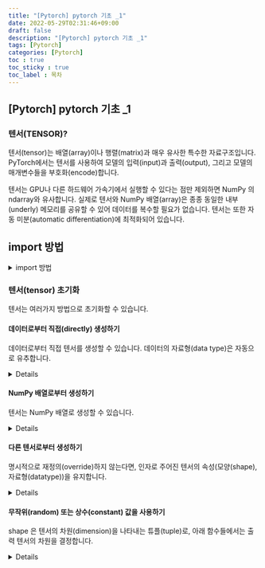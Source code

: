```yaml
---
title: "[Pytorch] pytorch 기초 _1"
date: 2022-05-29T02:31:46+09:00
draft: false
description: "[Pytorch] pytorch 기초 _1"
tags: [Pytorch]
categories: [Pytorch]
toc : true
toc_sticky : true
toc_label : 목차
---
```


## [Pytorch] pytorch 기초 _1

### 텐서(TENSOR)?
텐서(tensor)는 배열(array)이나 행렬(matrix)과 매우 유사한 특수한 자료구조입니다. PyTorch에서는 텐서를 사용하여 모델의 입력(input)과 출력(output), 그리고 모델의 매개변수들을 부호화(encode)합니다.

텐서는 GPU나 다른 하드웨어 가속기에서 실행할 수 있다는 점만 제외하면 NumPy 의 ndarray와 유사합니다. 실제로 텐서와 NumPy 배열(array)은 종종 동일한 내부(underly) 메모리를 공유할 수 있어 데이터를 복수할 필요가 없습니다.
텐서는 또한 자동 미분(automatic differentiation)에 최적화되어 있습니다.

## import 방법

<details>
<summary>import 방법</summary>
<div markdown="1">

```python
import torch
import numpy as np
```
</div>
</details>

### 텐서(tensor) 초기화
텐서는 여러가지 방법으로 초기화할 수 있습니다.

#### 데이터로부터 직접(directly) 생성하기

데이터로부터 직접 텐서를 생성할 수 있습니다. 데이터의 자료형(data type)은 자동으로 유추합니다.

<details>
<div markdown="1">

```python
data = [[1, 2],[3, 4]]
x_data = torch.tensor(data)
```
</div>
</details>


#### NumPy 배열로부터 생성하기

텐서는 NumPy 배열로 생성할 수 있습니다.

<details>
<div markdown="1">

```python
np_array = np.array(data)
x_np = torch.from_numpy(np_array)
```

</div>
</details>


#### 다른 텐서로부터 생성하기

명시적으로 재정의(override)하지 않는다면, 인자로 주어진 텐서의 속성(모양(shape), 자료형(datatype))을 유지합니다.

<details>
<div markdown="1">

```python
x_ones = torch.ones_like(x_data) # x_data의 속성을 유지합니다.
print(f"Ones Tensor: \n {x_ones} \n")

x_rand = torch.rand_like(x_data, dtype=torch.float) # x_data의 속성을 덮어씁니다.
print(f"Random Tensor: \n {x_rand} \n")
```

#### Out:
```python

Ones Tensor:
 tensor([[1, 1],
        [1, 1]])

Random Tensor:
 tensor([[0.0965, 0.2738],
        [0.9675, 0.2934]])
```
</div>
</details>

#### 무작위(random) 또는 상수(constant) 값을 사용하기

shape 은 텐서의 차원(dimension)을 나타내는 튜플(tuple)로, 아래 함수들에서는 출력 텐서의 차원을 결정합니다.

<details>
<div markdown="1">

```python
shape = (2,3,)
rand_tensor = torch.rand(shape)
ones_tensor = torch.ones(shape)
zeros_tensor = torch.zeros(shape)

print(f"Random Tensor: \n {rand_tensor} \n")
print(f"Ones Tensor: \n {ones_tensor} \n")
print(f"Zeros Tensor: \n {zeros_tensor}")
```

#### Out:
```python
Random Tensor:
 tensor([[0.8398, 0.8787, 0.4099],
        [0.6517, 0.2316, 0.1294]])

Ones Tensor:
 tensor([[1., 1., 1.],
        [1., 1., 1.]])

Zeros Tensor:
 tensor([[0., 0., 0.],
        [0., 0., 0.]])
```
</div>
</details>